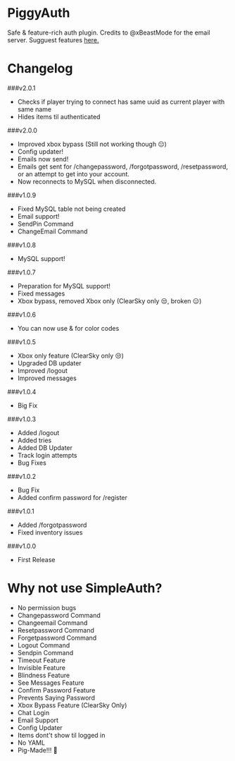 # PiggyAuth
Safe & feature-rich auth plugin. Credits to @xBeastMode for the email server. Sugguest features [here.](https://github.com/MCPEPIG/PiggyAuth/issues/10)

# Changelog

###v2.0.1
* Checks if player trying to connect has same uuid as current player with same name
* Hides items til authenticated

###v2.0.0
* Improved xbox bypass (Still not working though :expressionless:)
* Config updater!
* Emails now send! 
* Emails get sent for /changepassword, /forgotpassword, /resetpassword, or an attempt to get into your account.
* Now reconnects to MySQL when disconnected.

###v1.0.9
* Fixed MySQL table not being created
* Email support! 
* SendPin Command 
* ChangeEmail Command

###v1.0.8
* MySQL support!

###v1.0.7
* Preparation for MySQL support!
* Fixed messages
* Xbox bypass, removed Xbox only (ClearSky only :unamused:, broken :expressionless:)

###v1.0.6
* You can now use & for color codes

###v1.0.5
* Xbox only feature (ClearSky only :unamused:)
* Upgraded DB updater
* Improved /logout
* Improved messages

###v1.0.4
* Big Fix

###v1.0.3
* Added /logout
* Added tries
* Added DB Updater
* Track login attempts
* Bug Fixes

###v1.0.2
* Bug Fix
* Added confirm password for /register

###v1.0.1
* Added /forgotpassword
* Fixed inventory issues

###v1.0.0
* First Release

# Why not use SimpleAuth?
* No permission bugs
* Changepassword Command
* Changeemail Command
* Resetpassword Command
* Forgetpassword Command
* Logout Command
* Sendpin Command
* Timeout Feature
* Invisible Feature
* Blindness Feature
* See Messages Feature
* Confirm Password Feature 
* Prevents Saying Password
* Xbox Bypass Feature (ClearSky Only)
* Chat Login
* Email Support
* Config Updater
* Items dont't show til logged in
* No YAML
* Pig-Made!!! :pig:

